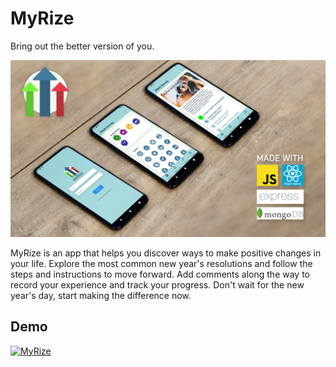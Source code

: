 # **MyRize**

Bring out the better version of you.

![myRize_dropback](https://github.com/bibekgurunguh/myRize/blob/master/myRize_dropback.jpg)

MyRize is an app that helps you discover ways to make positive changes in your life. Explore the most common new year's resolutions and follow the steps and instructions to move forward. Add comments along the way to record your experience and track your progress. Don't wait for the new year's day, start making the difference now.

## Demo

[![MyRize](http://img.youtube.com/vi/RGjZ9w5Mg8I/0.jpg)](http://www.youtube.com/watch?v=RGjZ9w5Mg8I "MyRize")



